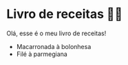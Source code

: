 # Livro de receitas :man_cook:

Olá, esse é o meu livro de receitas!

- Macarronada à bolonhesa
- Filé à parmegiana
